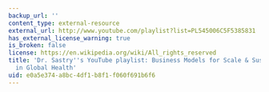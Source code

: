 ```yaml
---
backup_url: ''
content_type: external-resource
external_url: http://www.youtube.com/playlist?list=PL545006C5F5385831
has_external_license_warning: true
is_broken: false
license: https://en.wikipedia.org/wiki/All_rights_reserved
title: 'Dr. Sastry''s YouTube playlist: Business Models for Scale & Sustainability
  in Global Health'
uid: e0a5e374-a8bc-4df1-b8f1-f060f691b6f6
---
```


